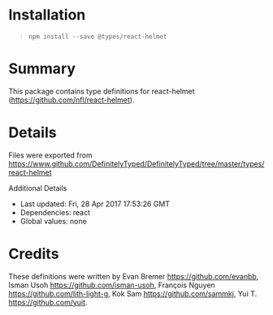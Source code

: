 # Installation
> `npm install --save @types/react-helmet`

# Summary
This package contains type definitions for react-helmet (https://github.com/nfl/react-helmet).

# Details
Files were exported from https://www.github.com/DefinitelyTyped/DefinitelyTyped/tree/master/types/react-helmet

Additional Details
 * Last updated: Fri, 28 Apr 2017 17:53:26 GMT
 * Dependencies: react
 * Global values: none

# Credits
These definitions were written by Evan Bremer <https://github.com/evanbb>, Isman Usoh <https://github.com/isman-usoh>, François Nguyen <https://github.com/lith-light-g>, Kok Sam <https://github.com/sammkj>, Yui T. <https://github.com/yuit>.
